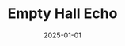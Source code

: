 ---
layout: track
title: Empty Hall Echo
permalink: /tracks/empty-hall-echo/
description: "A StudioRich lo-fi track."
image: /assets/covers/empty-hall-echo.webp
date: 2025-01-01
duration: "93.11"
album: "Stranger Vibes"
mood: [Hopeful]
genre: [lo-fi, ambient, experimental]
---